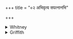 +++
title = "०२ अभिवृत्य सपत्नानभि"

+++

<details><summary>Whitney</summary>

### Translation
2. Rolling over our rivals, over them that are niggards to us, do thou  
trample on him who fights—on whoever abuses (*durasy-*) us.

### Notes
RV. (x. 174. 2) has in **d** *irasyáti;* Ppp., by a not infrequent  
blunder, reads *durasyatu.* Pāda **a** lacks a syllable, unless we  
resolve *-patnān* into three syllables.
</details>

<details><summary>Griffith</summary>

Subduing those who rival us, subduing all malignities, Withstand the man who menaces, and him who seeks to injure- us.
</details>
